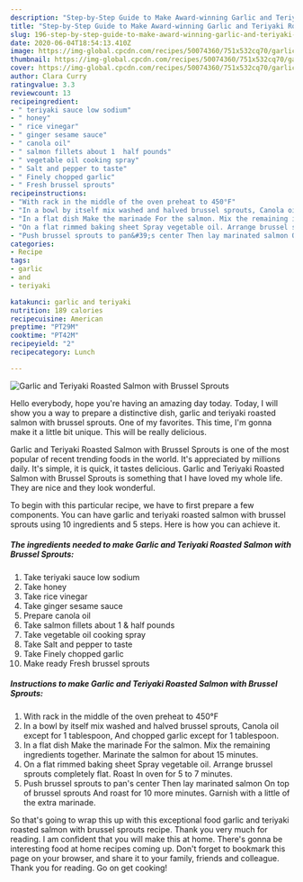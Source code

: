 ```yaml
---
description: "Step-by-Step Guide to Make Award-winning Garlic and Teriyaki Roasted Salmon with Brussel Sprouts"
title: "Step-by-Step Guide to Make Award-winning Garlic and Teriyaki Roasted Salmon with Brussel Sprouts"
slug: 196-step-by-step-guide-to-make-award-winning-garlic-and-teriyaki-roasted-salmon-with-brussel-sprouts
date: 2020-06-04T18:54:13.410Z
image: https://img-global.cpcdn.com/recipes/50074360/751x532cq70/garlic-and-teriyaki-roasted-salmon-with-brussel-sprouts-recipe-main-photo.jpg
thumbnail: https://img-global.cpcdn.com/recipes/50074360/751x532cq70/garlic-and-teriyaki-roasted-salmon-with-brussel-sprouts-recipe-main-photo.jpg
cover: https://img-global.cpcdn.com/recipes/50074360/751x532cq70/garlic-and-teriyaki-roasted-salmon-with-brussel-sprouts-recipe-main-photo.jpg
author: Clara Curry
ratingvalue: 3.3
reviewcount: 13
recipeingredient:
- " teriyaki sauce low sodium"
- " honey"
- " rice vinegar"
- " ginger sesame sauce"
- " canola oil"
- " salmon fillets about 1  half pounds"
- " vegetable oil cooking spray"
- " Salt and pepper to taste"
- " Finely chopped garlic"
- " Fresh brussel sprouts"
recipeinstructions:
- "With rack in the middle of the oven preheat to 450°F"
- "In a bowl by itself mix washed and halved brussel sprouts, Canola oil except for 1 tablespoon, And chopped garlic except for 1 tablespoon."
- "In a flat dish Make the marinade For the salmon. Mix the remaining ingredients together. Marinate the salmon for about 15 minutes."
- "On a flat rimmed baking sheet Spray vegetable oil. Arrange brussel sprouts completely flat. Roast In oven for 5 to 7 minutes."
- "Push brussel sprouts to pan&#39;s center Then lay marinated salmon On top of brussel sprouts And roast for 10  more minutes. Garnish with a little of the extra marinade."
categories:
- Recipe
tags:
- garlic
- and
- teriyaki

katakunci: garlic and teriyaki 
nutrition: 189 calories
recipecuisine: American
preptime: "PT29M"
cooktime: "PT42M"
recipeyield: "2"
recipecategory: Lunch

---
```



![Garlic and Teriyaki Roasted Salmon with Brussel Sprouts](https://img-global.cpcdn.com/recipes/50074360/751x532cq70/garlic-and-teriyaki-roasted-salmon-with-brussel-sprouts-recipe-main-photo.jpg)

Hello everybody, hope you're having an amazing day today. Today, I will show you a way to prepare a distinctive dish, garlic and teriyaki roasted salmon with brussel sprouts. One of my favorites. This time, I'm gonna make it a little bit unique. This will be really delicious.

Garlic and Teriyaki Roasted Salmon with Brussel Sprouts is one of the most popular of recent trending foods in the world. It's appreciated by millions daily. It's simple, it is quick, it tastes delicious. Garlic and Teriyaki Roasted Salmon with Brussel Sprouts is something that I have loved my whole life. They are nice and they look wonderful.




To begin with this particular recipe, we have to first prepare a few components. You can have garlic and teriyaki roasted salmon with brussel sprouts using 10 ingredients and 5 steps. Here is how you can achieve it.

<!--inarticleads1-->

##### The ingredients needed to make Garlic and Teriyaki Roasted Salmon with Brussel Sprouts:

1. Take  teriyaki sauce low sodium
1. Take  honey
1. Take  rice vinegar
1. Take  ginger sesame sauce
1. Prepare  canola oil
1. Take  salmon fillets about 1 &amp; half pounds
1. Take  vegetable oil cooking spray
1. Take  Salt and pepper to taste
1. Take  Finely chopped garlic
1. Make ready  Fresh brussel sprouts




<!--inarticleads2-->

##### Instructions to make Garlic and Teriyaki Roasted Salmon with Brussel Sprouts:

1. With rack in the middle of the oven preheat to 450°F
1. In a bowl by itself mix washed and halved brussel sprouts, Canola oil except for 1 tablespoon, And chopped garlic except for 1 tablespoon.
1. In a flat dish Make the marinade For the salmon. Mix the remaining ingredients together. Marinate the salmon for about 15 minutes.
1. On a flat rimmed baking sheet Spray vegetable oil. Arrange brussel sprouts completely flat. Roast In oven for 5 to 7 minutes.
1. Push brussel sprouts to pan&#39;s center Then lay marinated salmon On top of brussel sprouts And roast for 10  more minutes. Garnish with a little of the extra marinade.




So that's going to wrap this up with this exceptional food garlic and teriyaki roasted salmon with brussel sprouts recipe. Thank you very much for reading. I am confident that you will make this at home. There's gonna be interesting food at home recipes coming up. Don't forget to bookmark this page on your browser, and share it to your family, friends and colleague. Thank you for reading. Go on get cooking!
